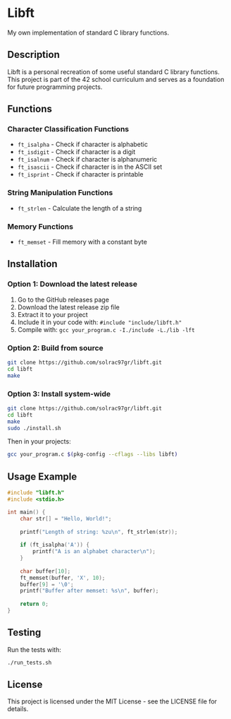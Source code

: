 # Libft

My own implementation of standard C library functions.

## Description

Libft is a personal recreation of some useful standard C library functions. This project is part of the 42 school curriculum and serves as a foundation for future programming projects.

## Functions

### Character Classification Functions
- `ft_isalpha` - Check if character is alphabetic
- `ft_isdigit` - Check if character is a digit
- `ft_isalnum` - Check if character is alphanumeric
- `ft_isascii` - Check if character is in the ASCII set
- `ft_isprint` - Check if character is printable

### String Manipulation Functions
- `ft_strlen` - Calculate the length of a string

### Memory Functions
- `ft_memset` - Fill memory with a constant byte

## Installation

### Option 1: Download the latest release
1. Go to the GitHub releases page
2. Download the latest release zip file
3. Extract it to your project 
4. Include it in your code with: `#include "include/libft.h"`
5. Compile with: `gcc your_program.c -I./include -L./lib -lft`

### Option 2: Build from source
```bash
git clone https://github.com/solrac97gr/libft.git
cd libft
make
```

### Option 3: Install system-wide
```bash
git clone https://github.com/solrac97gr/libft.git
cd libft
make
sudo ./install.sh
```
Then in your projects:
```bash
gcc your_program.c $(pkg-config --cflags --libs libft)
```

## Usage Example

```c
#include "libft.h"
#include <stdio.h>

int main() {
    char str[] = "Hello, World!";
    
    printf("Length of string: %zu\n", ft_strlen(str));
    
    if (ft_isalpha('A')) {
        printf("A is an alphabet character\n");
    }
    
    char buffer[10];
    ft_memset(buffer, 'X', 10);
    buffer[9] = '\0';
    printf("Buffer after memset: %s\n", buffer);
    
    return 0;
}
```

## Testing

Run the tests with:
```bash
./run_tests.sh
```

## License

This project is licensed under the MIT License - see the LICENSE file for details.